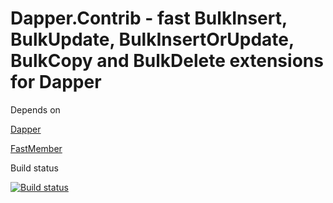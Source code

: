 Dapper.Contrib - fast BulkInsert, BulkUpdate, BulkInsertOrUpdate, BulkCopy and BulkDelete extensions for Dapper
========================================

Depends on

[Dapper](https://www.nuget.org/packages/Dapper)

[FastMember](https://www.nuget.org/packages/FastMember)

Build status

[![Build status](https://ci.appveyor.com/api/projects/status/iylj7wjrak5866i6?svg=true)](https://ci.appveyor.com/project/filipppka/dapper-fastbulkoperations)



